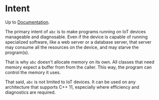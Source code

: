 # Intent

Up to [Documentation](../README.md).

The primary intent of `abc` is to make programs running on IoT devices manageable and diagnosable.
Even if the device is capable of running specialized software, like a web server or a database server, that server may consume all the resources on the device, and may starve the program(s).

That is why `abc` doesn't allocate memory on its own.
All classes that need memory expect a buffer from from the caller.
This way, the program can control the memory it uses.

That said, `abc` is not limited to IoT devices.
It can be used on any architecture that supports C++ 11, especially where efficiency and diagnostics are required.